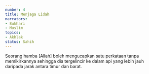 ```yaml
---
number: 4
title: Menjaga Lidah
narrators:
- Bukhari
- Muslim
topics:
- Akhlak
status: Sahih
---
```


Seorang hamba [Allah] boleh mengucapkan satu perkataan tanpa memikirkannya sehingga dia tergelincir ke dalam api yang lebih jauh daripada jarak antara timur dan barat.
